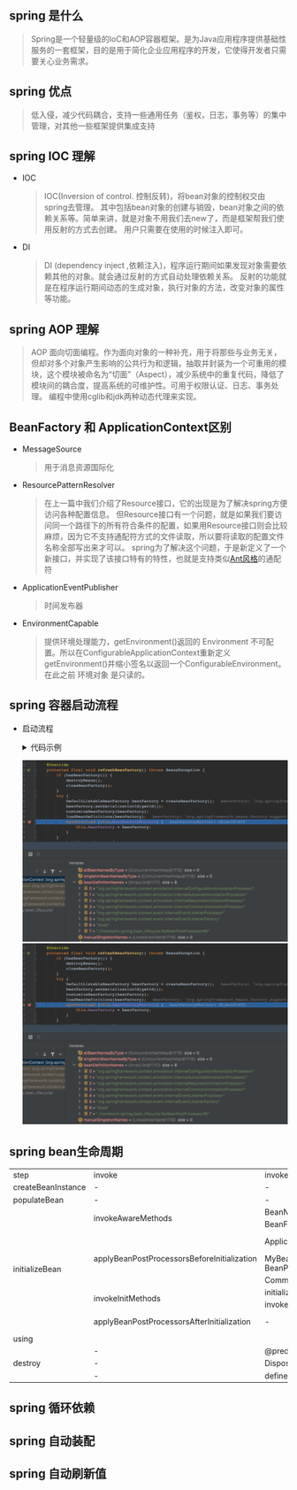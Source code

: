 ## spring 是什么
> Spring是一个轻量级的IoC和AOP容器框架。是为Java应用程序提供基础性服务的一套框架，目的是用于简化企业应用程序的开发，它使得开发者只需要关心业务需求。

## spring 优点
> 低入侵，减少代码耦合，支持一些通用任务（鉴权，日志，事务等）的集中管理，对其他一些框架提供集成支持

## spring IOC 理解
* IOC
    > IOC(Inversion of control. 控制反转)，将bean对象的控制权交由spring去管理。
    > 其中包括bean对象的创建与销毁，bean对象之间的依赖关系等。简单来讲，就是对象不用我们去new了，而是框架帮我们使用反射的方式去创建。
    > 用户只需要在使用的时候注入即可。
* DI
    > DI (dependency inject ,依赖注入)，程序运行期间如果发现对象需要依赖其他的对象。就会通过反射的方式自动处理依赖关系。
    > 反射的功能就是在程序运行期间动态的生成对象，执行对象的方法，改变对象的属性等功能。

## spring AOP 理解
> AOP 面向切面编程。作为面向对象的一种补充，用于将那些与业务无关，但却对多个对象产生影响的公共行为和逻辑，抽取并封装为一个可重用的模块，这个模块被命名为“切面”（Aspect），减少系统中的重复代码，降低了模块间的耦合度，提高系统的可维护性。可用于权限认证、日志、事务处理。
> 编程中使用cglib和jdk两种动态代理来实现。

## BeanFactory 和 ApplicationContext区别
* MessageSource
    > 用于消息资源国际化
* ResourcePatternResolver 
    > 在上一篇中我们介绍了Resource接口，它的出现是为了解决spring方便访问各种配置信息。
    > 但Resource接口有一个问题，就是如果我们要访问同一个路径下的所有符合条件的配置，如果用Resource接口则会比较麻烦，因为它不支持通配符方式的文件读取，所以要将读取的配置文件名称全部写出来才可以。
    > spring为了解决这个问题，于是新定义了一个新接口，并实现了该接口特有的特性，也就是支持类似[Ant风格](https://ant.apache.org/manual/dirtasks.html#patterns)的通配符
* ApplicationEventPublisher
    > 时间发布器
* EnvironmentCapable
    > 提供环境处理能力，getEnvironment()返回的 Environment 不可配置。所以在ConfigurableApplicationContext重新定义getEnvironment()并缩小签名以返回一个ConfigurableEnvironment。在此之前 环境对象 是只读的。

## spring 容器启动流程
* 启动流程
    <details><summary>代码示例</summary>

    ```java
    @Override
    public void refresh() throws BeansException, IllegalStateException {
        synchronized (this.startupShutdownMonitor) {
            // Prepare this context for refreshing.
            // 准备这个上下文以便刷新，设置它的启动日期和活动标志，并执行PropertySource属性源的任何初始化。
            prepareRefresh();

            // Tell the subclass to refresh the internal bean factory.
                // DefaultListableBeanFactory beanFactory = createBeanFactory();
                // beanFactory.setSerializationId(getId());
                // customizeBeanFactory(beanFactory);
                // loadBeanDefinitions(beanFactory);
                    // 如果开启包扫描，会默认加载6个bd,(根据环境不同，可能数量有变，比如还可能有EJB的) 参见下图
                    // class org.springframework.context.annotation.ConfigurationClassPostProcessor
                    // class org.springframework.beans.factory.annotation.AutowiredAnnotationBeanPostProcessor
                    // class org.springframework.beans.factory.annotation.RequiredAnnotationBeanPostProcessor
                    // class org.springframework.context.annotation.CommonAnnotationBeanPostProcessor
                        // CommonAnnotationBeanPostProcessor 是根据 jsr250 加载的。
                        // private static final boolean jsr250Present = ClassUtils.isPresent("javax.annotation.Resource", AnnotationConfigUtils.class.getClassLoader());
                    // class org.springframework.context.event.DefaultEventListenerFactory
                    // class org.springframework.context.event.EventListenerMethodProcessor
                // return beanFactory;
            // 一般来说ApplicationContext自己没有实现BeanFactory相关方法，而是委托给自己刚才实例化的属性 beanFactory 来实现BeanFactory效果的。
            ConfigurableListableBeanFactory beanFactory = obtainFreshBeanFactory();

            // Prepare the bean factory for use in this context.
            // 初始化 beanFactory 相关属性。
            prepareBeanFactory(beanFactory);

            try {
                // Allows post-processing of the bean factory in context subclasses.
                // 让子类继续处理 beanFactory 增加或修改属性。比如WebApplicationContext
                    // beanFactory.addBeanPostProcessor(new ServletContextAwareProcessor(this.servletContext, this.servletConfig));
                    // beanFactory.ignoreDependencyInterface(ServletContextAware.class);
                    // beanFactory.ignoreDependencyInterface(ServletConfigAware.class);
                    // WebApplicationContextUtils.registerWebApplicationScopes(beanFactory, this.servletContext);
                    // WebApplicationContextUtils.registerEnvironmentBeans(beanFactory, this.servletContext, this.servletConfig);
                postProcessBeanFactory(beanFactory);

                // Invoke factory processors registered as beans in the context.
                // 调用在上下文中已注册为bean的工厂处理器，来增加或修改属性。
                // 比如ConfigurationClassPostProcessor。创建了一个org.springframework.context.annotation.internalConfigurationAnnotationProcessor对象。
                // 且给beanFactory的属性：beanPostProcessors 增加了一个 ImportAwareBeanPostProcessor。
  
                // 1027追加注释 
                // 内部逻辑先找 实现了BeanDefinitionRegistryPostProcessor接口的 实例化然后按顺序进行接口调用。因为这个接口继承自BeanFactoryPostProcessor.所以还会对这个接口也进行调用。
                // 然后是其余的BeanFactoryPostProcessor 这个接口 实例化后再按照顺序进行接口调用
                invokeBeanFactoryPostProcessors(beanFactory);

                // Register bean processors that intercept bean creation.
                // 向容器中实例化BeanPostProcessor，并追加到beacFactory的属性：beanPostProcessors中。
  
                // 1027追加注释 
                // 和上面调用一样，不过这次找的是BeanPostProcessor接口，另外会追加属性 到 beanPostProcessors中。因为这个接口的功能是对Bean的创建进行拦截处理实例用的。而不是修改beanDefinition用的。
                registerBeanPostProcessors(beanFactory);

                // Initialize message source for this context.
                initMessageSource();

                // Initialize event multicaster for this context.
                initApplicationEventMulticaster();

                // Initialize other special beans in specific context subclasses.
                // 对于EmbedWebApplicationContext 调用 createEmbeddedServletContainer();
                onRefresh();

                // Check for listener beans and register them.
                registerListeners();

                // Instantiate all remaining (non-lazy-init) singletons.
                finishBeanFactoryInitialization(beanFactory);

                // Last step: publish corresponding event.
                finishRefresh();
            }
        // ...
        }
    }
    ```
    </details>

    ![](../../.images/spring/xmlac-load-bd.png ':size=65%') ![](../../.images/spring/xmlac-load-bd.png ':size=30%')

## spring bean生命周期

<table>
	<tr>
	    <td >step</td>
	    <td>invoke</td>
	    <td>invoke</td>
	    <td>output</td>  
	</tr >
	<tr >
	    <td>createBeanInstance</td>
        <td>-</td>
        <td>-</td>
	    <td> Book initializing </td>
	</tr>
    <tr >
	    <td>populateBean</td>
        <td>-</td>
        <td>-</td>
	    <td> setBookName: Book name has set.  </td>
	</tr>
    <tr >
	    <td rowspan="8">initializeBean</td>
        <td rowspan="2"> invokeAwareMethods</td>
        <td> BeanNameAware </td>
	    <td> BeanNameAware.setBeanName() invoke  </td>
	</tr>
    <tr >
        <td> BeanFactoryAware </td>
	    <td> BeanFactoryAware.setBeanFactory() invoke  </td>
	</tr>
	<tr>
	    <td rowspan="3">applyBeanPostProcessorsBeforeInitialization</td>
        <td>ApplicationContextAwareProcessor</td>
        <td>ApplicationContextAware.setApplicationContext() invoke</td>
	</tr>
	<tr>
        <td>MyBeanPostProcessor  implements BeanPostProcessor</td>
        <td>MyBeanPostProcessor.postProcessBeforeInitialization invoke</td>
	</tr>
	<tr>
        <td>CommonAnnotationBeanPostProcessor</td>
        <td>@PostConstruct</td>
	</tr>
	<tr>
        <td rowspan="2">invokeInitMethods</td>
	    <td>initializingBean</td>
        <td>initializingBean.afterPropertiesSet() invoke</td>
	</tr>
	<tr>
	    <td>invokeCustomInitMethod</td>
        <td>define constructor invoke</td>
	</tr>
	<tr>
	    <td>applyBeanPostProcessorsAfterInitialization</td>
	    <td>-</td>
        <td>MyBeanPostProcessor.postProcessAfterInitialization invoke</td>
	</tr>
    <tr>
        <td>using</td>
        <td colspan="3"></td>
    </tr>
    <tr>
        <td rowspan="3">destroy</td>
        <td>-</td>
        <td>@predestroy</td>
        <td>-</td>
    </tr>
    <tr>
        <td>-</td>
        <td>DisposableBean.destroy() invoke</td>
        <td>-</td>
    </tr>
    <tr>
        <td>-</td>
        <td>define destroy invoke</td>
        <td>-</td>
    </tr>
</table>



## spring 循环依赖

## spring 自动装配

## spring 自动刷新值
